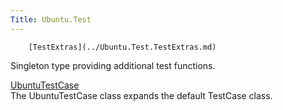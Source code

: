 ```yaml
---
Title: Ubuntu.Test
---
```

        [TestExtras](../Ubuntu.Test.TestExtras.md)  
Singleton type providing additional test functions.

[UbuntuTestCase](../Ubuntu.Test.UbuntuTestCase.md)  
The UbuntuTestCase class expands the default TestCase class.

